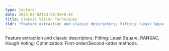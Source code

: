 ```yaml
---
type: lecture
date: 2022-03-02T23:59:59+8:49
title: Classic Vision Techniques
tldr: "Feature extraction and classic descriptors; Fitting: Least Square, RANSAC, Hough Voting"
---
```

Feature extraction and classic descriptors; Fitting: Least Square, RANSAC, Hough Voting; Optimization: First-order/Second-order methods.
